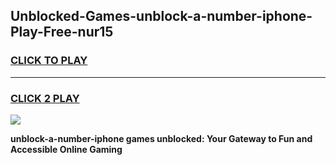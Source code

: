 
## Unblocked-Games-unblock-a-number-iphone-Play-Free-nur15
<h3>
<a href="https://premium76.site?title=unblock-a-number-iphone&ref=21A">CLICK TO PLAY</a></h3>
<hr>

<h3>
<a href="https://premium76.site?title=unblock-a-number-iphone&ref=21A">CLICK 2 PLAY</a>
  
</h3>

<a href="https://premium76.site?title=unblock-a-number-iphone&ref=21A"><img src="https://clearcache.store/games.png"></a>


**unblock-a-number-iphone games unblocked: Your Gateway to Fun and Accessible Online Gaming**
